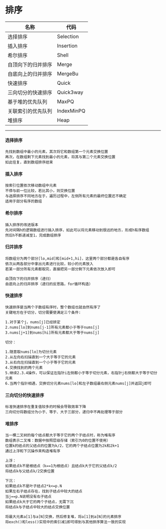 # 排序

| 名称               | 代码       |
| ------------------ | ---------- |
| 选择排序           | Selection  |
| 插入排序           | Insertion  |
| 希尔排序           | Shell      |
| 自顶向下的归并排序 | Merge      |
| 自底向上的归并排序 | MergeBu    |
| 快速排序           | Quick      |
| 三向切分的快速排序 | Quick3way  |
| 基于堆的优先队列   | MaxPQ      |
| 关联索引的优先队列 | IndexMinPQ |
| 堆排序             | Heap       |

------

#### 选择排序
```
先找到数组中最小的元素，其次将它和数组第一个元素交换位置
再次，在数组剩下元素找到最小的元素，将其与第二个元素交换位置
如此往复，直到数组排序结束
```

#### 插入排序
```
按索引位置依次移动数组中元素
不停与前一位比较，若比其小，则交换位置
与选择排序不同地方在于，遍历过程中，左侧所有元素的最终位置还不确定
适用于部分有序的数组
```

#### 希尔排序
```
插入排序的改进版本
先对间隔h的逻辑数组进行插入排序，如此可以将元素移动到很远的地方，形成h有序数组
然后h不断递减至1，完成数组排序
```

#### 归并排序
```
将数组分为两个部分[lo,mid]和[mid+1,hi]，这里两个部分都是各自有序
依次从两各部分中拿出元素进行比较，较小的元素放入
若某一部分所有元素都取完，直接把另一部分剩下元素依次放入即可

自顶向下的归并排序（递归）
自底向上的归并排序（递归的反思路，for循环构造）
```

#### 快速排序
```
快速排序是当两个子数组有序时，整个数组也就自然有序了
关键地方在于切分，切分需要使满足三个条件:

1.对于某个j，nums[j]已经排定
2.nums[lo]到nums[j-1]所有元素都小于等于nums[j]
3.nums[j+1]到nums[hi]所有元素都大于等于nums[j]

切分：

1.随意取nums[lo]为切分元素
2.从左向右扫描直到一个大于等于它的元素
3.从右向左扫描直到一个小于等于它的元素
4.交换找到的两个元素
5.继续2.3.4操作，可以保证左指针i左侧都小于等于切分元素，右指针j右侧都大于等于切分元素
6.当两个指针相遇，交换切分元素nums[lo]和左子数组最右侧元素nums[j]并返回j即可
```

#### 三向切分的快速排序
```
标准快速排序在重复值较多的时候会导致效率下降
三向切分将数组分为小于、等于、大于三部分，递归中不再处理等于部分
```

#### 堆排序
```
当一棵二叉树的每个结点都大于等于它的两个子结点时，称为堆有序
数组表示二叉堆：数据中按照层级存储（索引为0的位置不使用）
位置k的结点的父结点的位置为k/2，它的两个子结点位置为2k和2k+1
通过上浮和下沉操作来构造堆有序

上浮：
如果结点k不是根结点（k==1为根结点）且结点k大于它的父结点k/2
将结点k与父结点k/2交换位置

下沉：
如果结点k不是叶子结点2*k<=p.N
如果左右子结点存在，找到子结点中较大的结点
当j==p.N说明没有右子结点
如果结点k大于它的两个子结点，无需下沉
将结点k与子结点中较大的结点交换位置

将最大元素a[1]与a[N]交换，然后修复堆，将a[1]到a[N]的元素排序
将exch()和less()实现中的索引减1即可得到与其他排序算法一致的实现
```